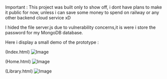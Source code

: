 Important :   This project was built only to show off, i dont have plans to make it public for now, unless i can save some money to spend on railway or any other backend cloud service xD

I hided the file server.js due to vulnerability concerns,it is were i store the password for my MongoDB database.

Here i display a small demo of the prototype :

(Index.html)
![Image](https://github.com/user-attachments/assets/d98d3c86-9e66-4ba2-85d7-0c00857cefd8)

(Home.html)
![Image](https://github.com/user-attachments/assets/66289f1f-7015-488c-9f9b-a26f4e37a922)

(Library.html)
![Image](https://github.com/user-attachments/assets/6582f2ec-7186-435f-a445-6e3d3cbcdfa5)
